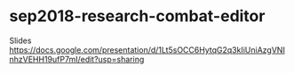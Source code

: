 # sep2018-research-combat-editor

Slides
https://docs.google.com/presentation/d/1Lt5sOCC6HytqG2q3kIiUniAzgVNInhzVEHH19ufP7mI/edit?usp=sharing